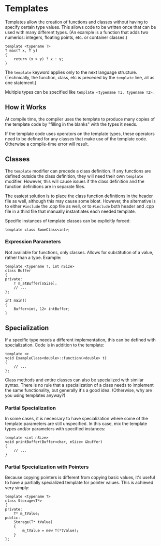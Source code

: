 # Templates #
Templates allow the creation of functions and classes without having to specify
certain type values.  This allows code to be written once that can be used with
many different types.  (An example is a function that adds two numerics:
integers, floating points, etc. or container classes.)
```
template <typename T>
T max(T x, T y)
{
    return (x > y) ? x : y;
}
```

The `template` keyword applies only to the next language structure.
(Technically, the function, class, etc is preceded by the `template` line, all
as one statement.)

Multiple types can be specified like `template <typename T1, typename T2>`.

## How it Works ##
At compile time, the compiler uses the template to produce many copies of the
template code by "filling in the blanks" with the types it needs.

If the template code uses operators on the template types, these operators need
to be defined for any classes that make use of the template code.  Otherwise a
compile-time error will result.

## Classes ##
The `template` modifier can precede a class definition.  If any functions are
defined outside the class definition, they will need their own `template`
modifier.  However, this will cause issues if the class definition and the
function definitions are in separate files.

The easiest solution is to place the class function definitions in the header
file as well, although this may cause some bloat.  However, the alternative is
to either `#include` the .cpp file as well, or to `#include` both header and
.cpp file in a third file that manually instantiates each needed template.

Specific instances of template classes can be explicitly forced:
```
template class SomeClass<int>;
```

### Expression Parameters ###
Not available for functions, only classes.  Allows for substitution of a value,
rather than a type.  Example:
```
template <typename T, int nSize>
class Buffer
{
private:
    T m_atBuffer[nSize];
    // ...
};

int main()
{
    Buffer<int, 12> intBuffer;
}
```

## Specialization ##
If a specific type needs a different implementation, this can be defined with
specialization.  Code is in addition to the template:
```
template <>
void ExampleClass<double>::function(<double> t)
{
    // ...
};
```

Class methods and entire classes can also be specialized with similar syntax.
There is no rule that a specialization of a class needs to implement the same
functionality, but generally it's a good idea.  (Otherwise, why are you using
templates anyway?)

### Partial Specialization ###
In some cases, it is necessary to have specialization where some of the template
parameters are still unspecified.  In this case, mix the template types and/or
parameters with specified instances:
```
template <int nSize>
void printBuffer(Buffer<char, nSize> &buffer)
{
    // ...
}
```

### Partial Specialization with Pointers ###
Because copying pointers is different from copying basic values, it's useful to
have a partially specialized template for pointer values.  This is achieved very
simply:
```
template <typename T>
class Storage<T*>
{
private:
    T* m_tValue;
public:
    Storage(T* tValue)
    {
        m_tValue = new T(*tValue);
    }
};
```
